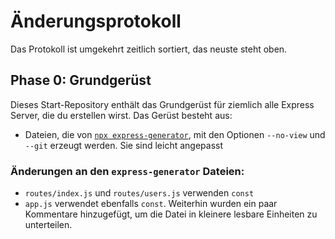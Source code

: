 # Änderungsprotokoll

Das Protokoll ist umgekehrt zeitlich sortiert, das neuste steht oben.

## Phase 0: Grundgerüst

Dieses Start-Repository enthält das Grundgerüst für ziemlich alle Express Server, die du erstellen wirst.
Das Gerüst besteht aus:

- Dateien, die von [`npx express-generator`](https://expressjs.com/en/starter/generator.html), mit den Optionen `--no-view` und `--git` erzeugt werden. Sie sind leicht angepasst

### Änderungen an den `express-generator` Dateien:

- `routes/index.js` und `routes/users.js` verwenden `const`
- `app.js` verwendet ebenfalls `const`. Weiterhin wurden ein paar Kommentare hinzugefügt, um die Datei in kleinere lesbare Einheiten zu unterteilen.
